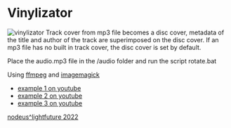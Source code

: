 # Vinylizator
![vinylizator](https://user-images.githubusercontent.com/4481438/209211261-566725d3-da9d-4f82-8772-01072840a565.png)
Track cover from mp3 file becomes a disc cover, metadata of the title and author of the track are superimposed on the disc cover.
If an mp3 file has no built in track cover, the disc cover is set by default.

Place the audio.mp3 file in the /audio folder and run the script rotate.bat

Using [ffmpeg](https://ffmpeg.org/) and [imagemagick](https://imagemagick.org/)

* [example 1 on youtube](https://youtu.be/QwEt7cZvQ2o)
* [example 2 on youtube](https://youtu.be/nphaZMfzduQ)
* [example 3 on youtube](https://youtu.be/BhLRert2kWM)

[nodeus^lightfuture 2022](http://nodeus.ru)

